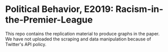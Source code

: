 # Political Behavior, E2019: Racism-in-the-Premier-League
This repo contains the replication material to produce graphs in the paper. We have not uploaded the scraping and data manipulation because of Twitter's API policy.

<I hope to do so >

